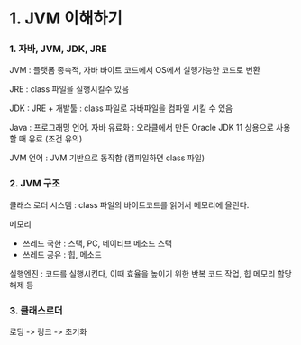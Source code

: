 # 1. JVM 이해하기

### 1. 자바, JVM, JDK, JRE

JVM : 플랫폼 종속적, 자바 바이트 코드에서 OS에서 실행가능한 코드로 변환

JRE : class 파일을 실행시킬수 있음

JDK : JRE + 개발툴 : class 파일로 자바파일을 컴파일 시킬 수 있음

Java : 프로그래밍 언어. 자바 유료화 : 오라클에서 만든 Oracle JDK 11 상용으로 사용할 때 유료 (조건 유의)

JVM 언어 : JVM 기반으로 동작함 (컴파일하면 class 파일)



### 2. JVM 구조

클래스 로더 시스템 : class 파일의 바이트코드를 읽어서 메모리에 올린다.

메모리

- 쓰레드 국한 : 스택, PC, 네이티브 메소드 스택
- 쓰레드 공유 : 힙, 메소드

실행엔진 : 코드를 실행시킨다, 이때 효율을 높이기 위한 반복 코드 작업, 힙 메모리 할당 해제 등



### 3. 클래스로더

로딩 -> 링크 -> 초기화